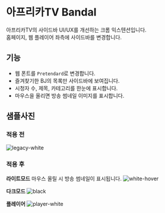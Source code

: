 # 아프리카TV Bandal

아프리카TV의 사이드바 UI/UX를 개선하는 크롬 익스텐션입니다.  
홈페이지, 웹 플레이어 좌측에 사이드바를 변경합니다.

## 기능

- 웹 폰트를 `Pretendard`로 변경합니다.
- 즐겨찾기한 BJ의 목록만 사이드바에 보여집니다.
- 시청자 수, 제목, 카테고리를 한눈에 표시합니다.
- 마우스을 올리면 방송 썸네일 이미지를 표시합니다.

## 샘플사진

### 적용 전
![legacy-white](https://github.com/user-attachments/assets/9bb2b3b9-ec82-4775-859c-b674316b7a2b)

### 적용 후

**라이트모드**
마우스 올릴 시 방송 썸네일이 표시됩니다.
![white-hover](https://github.com/user-attachments/assets/6601b7ef-02e4-4d95-91de-8e4e864ba979)


**다크모드**
![black](https://github.com/user-attachments/assets/952c39a4-5217-4f38-97fc-6939ef4cdfdc)

**플레이어**
![player-white](https://github.com/user-attachments/assets/6a017c34-35f4-4a2b-b4ac-7cb896df12dc)


